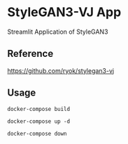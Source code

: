 # StyleGAN3-VJ App

Streamlit Application of StyleGAN3

## Reference
https://github.com/ryok/stylegan3-vj

## Usage
```
docker-compose build

docker-compose up -d

docker-compose down
```
